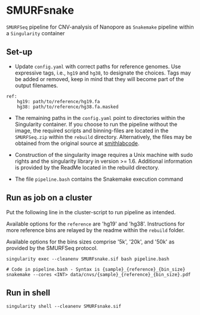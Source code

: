 # SMURFsnake

`SMURFSeq` pipeline for CNV-analysis of Nanopore as `Snakemake` pipeline within a `Singularity` container


## Set-up

* Update `config.yaml` with correct paths for reference genomes. Use expressive tags, i.e., `hg19` and `hg38`, to designate the choices. Tags may be added or removed, keep in mind that they will become part of the output filenames.

```
ref: 
    hg19: path/to/reference/hg19.fa
    hg38: path/to/reference/hg38.fa.masked
```

* The remaining paths in the `config.yaml` point to directories within the Singularity container. If you choose to run the pipeline without the image, the required scripts and binning-files are located in the `SMURFSeq.zip` within the `rebuild` directory. Alternatively, the files may be obtained from the original source at [smithlabcode](https://github.com/smithlabcode/smurfseq_scripts.git).

* Construction of the singularity image requires a Unix machine with sudo rights and the singularity library in version >= 1.6. Additional information is provided by the ReadMe located in the rebuild directory.

* The file `pipeline.bash` contains the Snakemake execution command


## Run as job on a cluster

Put the following line in the cluster-script to run pipeline as intended.

Available options for the `reference` are 'hg19' and 'hg38'. Instructions for more reference bins are relayed by the readme within the `rebuild` folder.

Available options for the bins sizes comprise '5k', '20k', and '50k' as provided by the SMURFSeq protocol.

```
singularity exec --cleanenv SMURFsnake.sif bash pipeline.bash

# Code in pipeline.bash - Syntax is {sample}_{reference}_{bin_size}
snakemake --cores <INT> data/cnvs/{sample}_{reference}_{bin_size}.pdf
```

## Run in shell

```
singularity shell --cleanenv SMURFsnake.sif
```


